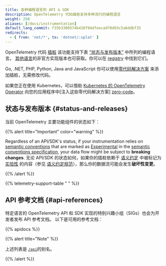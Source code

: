 ```yaml
---
title: 各种编程语言的 API & SDK
description: OpenTelemetry 代码插桩支持多种流行的编程语言
weight: 250
aliases: [/docs/instrumentation]
default_lang_commit: f35b3300574b428f94dfeeca970d93c5a6ddbf35
redirects:
  - { from: 'net/*', to: 'dotnet/:splat' }
---
```


OpenTelemetry 代码 [插桩][instrumentation] 该功能支持下表 [“状态与发布版本”](#status-and-releases) 中所列的编程语言。
[其他语言](/docs/languages/other)的非官方实现版本也可获取。你可以在 [registry](/ecosystem/registry/) 中找到它们。

Go, .NET, PHP, Python, Java and JavaScript 你可以使用[零代码解决方案](/docs/zero-code) 来添加插桩，无需修改代码。

如果您正在使用 Kubernetes，可以借助 [Kubernetes 的 OpenTelemetry Operator][otel-op] 向您的应用程序中[注入这些零代码解决方案] [zero-code]。

## 状态与发布版本 {#status-and-releases}

当前 OpenTelemetry 主要功能组件的状态如下：

{{% alert title="Important" color="warning" %}}

Regardless of an API/SDK's status, if your instrumentation relies on [semantic
conventions][] that are marked as [Experimental] in the [semantic conventions
specification][], your data flow might be subject to **breaking changes**.
无论 API/SDK 的状态如何，如果你的插桩依赖于 [语义约定][semantic conventions] 中被标记为 [实验性][Experimental] 的内容（参见 [语义约定规范][semantic conventions specification]），那么你的数据流可能会发生**破坏性变更**。

[semantic conventions]: /docs/concepts/semantic-conventions/
[Experimental]: /docs/specs/otel/document-status/
[semantic conventions specification]: /docs/specs/semconv/

{{% /alert %}}

{{% telemetry-support-table " " %}}

## API 参考文档 {#api-references}

特定语言的 OpenTelemetry API 和 SDK 实现的特别兴趣小组（SIGs）也会为开发者发布 API 参考文档。
以下是可用的参考文档：

{{% apidocs %}}

{{% alert title="Note" %}}

上述列表是 [`/api`](/api)的别名。

{{% /alert %}}

[zero-code]: /docs/platforms/kubernetes/operator/automatic/
[instrumentation]: /docs/concepts/instrumentation/
[otel-op]: /docs/platforms/kubernetes/operator/
